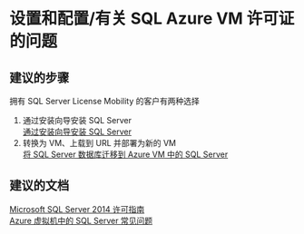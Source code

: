 <properties
    pageTitle="setup and configuration/question on sql azure vm license"
    description="设置和配置/有关 SQL Azure VM 许可证的问题"
    service="microsoft.compute"
    resource="virtualmachines"
    authors="aashu"
    displayOrder=""
    selfHelpType="generic"
    supportTopicIds="32511156"
    resourceTags="windowsSQL"
    productPesIds="14745"
    cloudEnvironments="public"
/>


# 设置和配置/有关 SQL Azure VM 许可证的问题

## **建议的步骤**
拥有 SQL Server License Mobility 的客户有两种选择

1. 通过安装向导安装 SQL Server<br>
[通过安装向导安装 SQL Server](https://aka.ms/installsql2014)
2. 转换为 VM、上载到 URL 并部署为新的 VM<br>
[将 SQL Server 数据库迁移到 Azure VM 中的 SQL Server](https://docs.azure.cn/zh-cn/virtual-machines/windows/sql/virtual-machines-windows-migrate-sql#convert-to-vm-and-upload-to-url-and-deploy-as-new-vm)

## **建议的文档**
[Microsoft SQL Server 2014 许可指南](http://download.microsoft.com/download/B/4/E/B4E604D9-9D38-4BBA-A927-56E4C872E41C/SQL_Server_2014_Licensing_Guide.pdf)<br>
[Azure 虚拟机中的 SQL Server 常见问题](https://docs.azure.cn/zh-cn/virtual-machines/windows/sql/virtual-machines-windows-sql-server-iaas-faq)



<!--HONumber=Aug16_HO2-->


